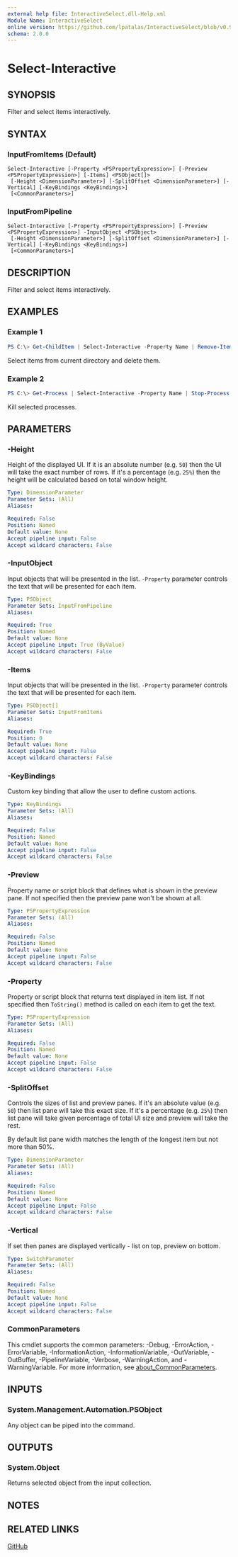 ```yaml
---
external help file: InteractiveSelect.dll-Help.xml
Module Name: InteractiveSelect
online version: https://github.com/lpatalas/InteractiveSelect/blob/v0.9.1/help/Select-Interactive.md
schema: 2.0.0
---
```


# Select-Interactive

## SYNOPSIS

Filter and select items interactively.

## SYNTAX

### InputFromItems (Default)
```
Select-Interactive [-Property <PSPropertyExpression>] [-Preview <PSPropertyExpression>] [-Items] <PSObject[]>
 [-Height <DimensionParameter>] [-SplitOffset <DimensionParameter>] [-Vertical] [-KeyBindings <KeyBindings>]
 [<CommonParameters>]
```

### InputFromPipeline
```
Select-Interactive [-Property <PSPropertyExpression>] [-Preview <PSPropertyExpression>] -InputObject <PSObject>
 [-Height <DimensionParameter>] [-SplitOffset <DimensionParameter>] [-Vertical] [-KeyBindings <KeyBindings>]
 [<CommonParameters>]
```

## DESCRIPTION

Filter and select items interactively.

## EXAMPLES

### Example 1
```powershell
PS C:\> Get-ChildItem | Select-Interactive -Property Name | Remove-Item
```

Select items from current directory and delete them.

### Example 2
```powershell
PS C:\> Get-Process | Select-Interactive -Property Name | Stop-Process
```

Kill selected processes.

## PARAMETERS

### -Height

Height of the displayed UI. If it is an absolute number (e.g. `50`) then the UI will
take the exact number of rows. If it's a percentage (e.g. `25%`) then the height will
be calculated based on total window height.

```yaml
Type: DimensionParameter
Parameter Sets: (All)
Aliases:

Required: False
Position: Named
Default value: None
Accept pipeline input: False
Accept wildcard characters: False
```

### -InputObject

Input objects that will be presented in the list. `-Property` parameter controls the text
that will be presented for each item.

```yaml
Type: PSObject
Parameter Sets: InputFromPipeline
Aliases:

Required: True
Position: Named
Default value: None
Accept pipeline input: True (ByValue)
Accept wildcard characters: False
```

### -Items

Input objects that will be presented in the list. `-Property` parameter controls the text
that will be presented for each item.

```yaml
Type: PSObject[]
Parameter Sets: InputFromItems
Aliases:

Required: True
Position: 0
Default value: None
Accept pipeline input: False
Accept wildcard characters: False
```

### -KeyBindings

Custom key binding that allow the user to define custom actions.

```yaml
Type: KeyBindings
Parameter Sets: (All)
Aliases:

Required: False
Position: Named
Default value: None
Accept pipeline input: False
Accept wildcard characters: False
```

### -Preview

Property name or script block that defines what is shown in the preview pane.
If not specified then the preview pane won't be shown at all.

```yaml
Type: PSPropertyExpression
Parameter Sets: (All)
Aliases:

Required: False
Position: Named
Default value: None
Accept pipeline input: False
Accept wildcard characters: False
```

### -Property

Property or script block that returns text displayed in item list.
If not specified then `ToString()` method is called on each item to get the text.

```yaml
Type: PSPropertyExpression
Parameter Sets: (All)
Aliases:

Required: False
Position: Named
Default value: None
Accept pipeline input: False
Accept wildcard characters: False
```

### -SplitOffset

Controls the sizes of list and preview panes. If it's an absolute value (e.g. `50`) then
list pane will take this exact size. If it's a percentage (e.g. `25%`) then list pane will
take given percentage of total UI size and preview will take the rest.

By default list pane width matches the length of the longest item but not more than 50%.

```yaml
Type: DimensionParameter
Parameter Sets: (All)
Aliases:

Required: False
Position: Named
Default value: None
Accept pipeline input: False
Accept wildcard characters: False
```

### -Vertical

If set then panes are displayed vertically - list on top, preview on bottom.

```yaml
Type: SwitchParameter
Parameter Sets: (All)
Aliases:

Required: False
Position: Named
Default value: None
Accept pipeline input: False
Accept wildcard characters: False
```

### CommonParameters

This cmdlet supports the common parameters: -Debug, -ErrorAction, -ErrorVariable, -InformationAction, -InformationVariable, -OutVariable, -OutBuffer, -PipelineVariable, -Verbose, -WarningAction, and -WarningVariable. For more information, see [about_CommonParameters](http://go.microsoft.com/fwlink/?LinkID=113216).

## INPUTS

### System.Management.Automation.PSObject

Any object can be piped into the command.

## OUTPUTS

### System.Object

Returns selected object from the input collection.

## NOTES

## RELATED LINKS

[GitHub](https://github.com/lpatalas/InteractiveSelect)
